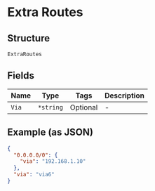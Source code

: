 
# Extra Routes

## Structure

`ExtraRoutes`

## Fields

| Name | Type | Tags | Description |
|  --- | --- | --- | --- |
| `Via` | `*string` | Optional | - |

## Example (as JSON)

```json
{
  "0.0.0.0/0": {
    "via": "192.168.1.10"
  },
  "via": "via6"
}
```

